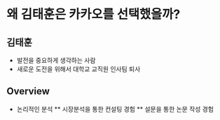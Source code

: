 # 왜 김태훈은 카카오를 선택했을까?
## 김태훈
* 발전을 중요하게 생각하는 사람
* 새로운 도전을 위해서 대학교 교직원 인사팀 퇴사

## Overview
* 논리적인 분석
** 시장분석을 통한 컨설팅 경험
** 설문을 통한 논문 작성 경험

